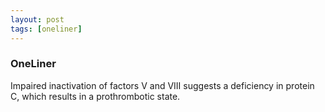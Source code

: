 ```yaml
---
layout: post
tags: [oneliner]
---
```



### OneLiner

Impaired inactivation of factors V and VIII suggests a deficiency in protein C, which results in a prothrombotic state.
